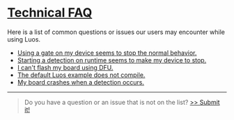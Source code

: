 <h1 class="no-break"><a href="#welcome" class="header" id="welcome">Technical FAQ</a></h1>

Here is a list of common questions or issues our users may encounter while using Luos.

 - [Using a gate on my device seems to stop the normal behavior.](./001.detection-reconfig.md)
 - [Starting a detection on runtime seems to make my device to stop.](./001.detection-reconfig.md)
 - [I can't flash my board using DFU.](./002.dfu.md)
 - [The default Luos example does not compile.](./003.application-compile.md)
 - [My board crashes when a detection occurs.](./004.application-default-handler.md)


---

> Do you have a question or an issue that is not on the list? [>> Submit it!](./999.add-issue.md)
